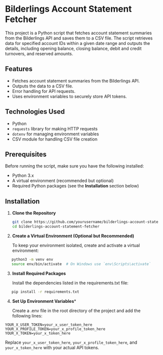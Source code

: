# Bilderlings Account Statement Fetcher

This project is a Python script that fetches account statement summaries from the Bilderlings API and saves them to a CSV file. The script retrieves data for specified account IDs within a given date range and outputs the details, including opening balance, closing balance, debit and credit turnovers, and reserved amounts.

## Features

- Fetches account statement summaries from the Bilderlings API.
- Outputs the data to a CSV file.
- Error handling for API requests.
- Uses environment variables to securely store API tokens.

## Technologies Used

- Python
- `requests` library for making HTTP requests
- `dotenv` for managing environment variables
- CSV module for handling CSV file creation

## Prerequisites

Before running the script, make sure you have the following installed:

- Python 3.x
- A virtual environment (recommended but optional)
- Required Python packages (see the **Installation** section below)

## Installation

1. **Clone the Repository**
   ```bash
   git clone https://github.com/yourusername/bilderlings-account-statement-fetcher.git
   cd bilderlings-account-statement-fetcher

2. **Create a Virtual Environment (Optional but Recommended)**

   To keep your environment isolated, create and activate a virtual environment:
```bash 
   python3 -m venv env
   source env/bin/activate  # On Windows use `env\Scripts\activate`
```

3. **Install Required Packages**
   
   Install the dependencies listed in the requirements.txt file:
```bash
   pip install -r requirements.txt
```

4. **Set Up Environment Variables***
   
   Create a .env file in the root directory of the project and add the following lines:
```
YOUR_X_USER_TOKEN=your_x_user_token_here
YOUR_X_PROFILE_TOKEN=your_x_profile_token_here
YOUR_X_TOKEN=your_x_token_here
```
Replace `your_x_user_token_here`, `your_x_profile_token_here`, and `your_x_token_here` with your actual API tokens.

